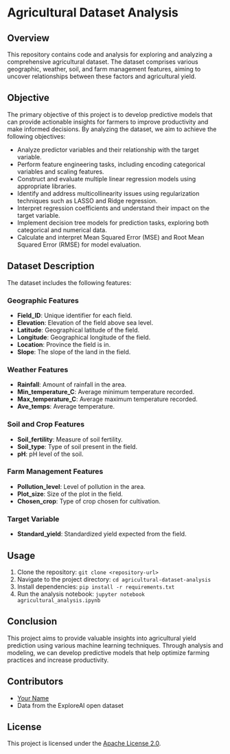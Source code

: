 
# Agricultural Dataset Analysis

## Overview
This repository contains code and analysis for exploring and analyzing a comprehensive agricultural dataset. The dataset comprises various geographic, weather, soil, and farm management features, aiming to uncover relationships between these factors and agricultural yield.

## Objective
The primary objective of this project is to develop predictive models that can provide actionable insights for farmers to improve productivity and make informed decisions. By analyzing the dataset, we aim to achieve the following objectives:

- Analyze predictor variables and their relationship with the target variable.
- Perform feature engineering tasks, including encoding categorical variables and scaling features.
- Construct and evaluate multiple linear regression models using appropriate libraries.
- Identify and address multicollinearity issues using regularization techniques such as LASSO and Ridge regression.
- Interpret regression coefficients and understand their impact on the target variable.
- Implement decision tree models for prediction tasks, exploring both categorical and numerical data.
- Calculate and interpret Mean Squared Error (MSE) and Root Mean Squared Error (RMSE) for model evaluation.

## Dataset Description
The dataset includes the following features:

### Geographic Features
- **Field_ID**: Unique identifier for each field.
- **Elevation**: Elevation of the field above sea level.
- **Latitude**: Geographical latitude of the field.
- **Longitude**: Geographical longitude of the field.
- **Location**: Province the field is in.
- **Slope**: The slope of the land in the field.

### Weather Features
- **Rainfall**: Amount of rainfall in the area.
- **Min_temperature_C**: Average minimum temperature recorded.
- **Max_temperature_C**: Average maximum temperature recorded.
- **Ave_temps**: Average temperature.

### Soil and Crop Features
- **Soil_fertility**: Measure of soil fertility.
- **Soil_type**: Type of soil present in the field.
- **pH**: pH level of the soil.

### Farm Management Features
- **Pollution_level**: Level of pollution in the area.
- **Plot_size**: Size of the plot in the field.
- **Chosen_crop**: Type of crop chosen for cultivation.

### Target Variable
- **Standard_yield**: Standardized yield expected from the field.

## Usage
1. Clone the repository: `git clone <repository-url>`
2. Navigate to the project directory: `cd agricultural-dataset-analysis`
3. Install dependencies: `pip install -r requirements.txt`
4. Run the analysis notebook: `jupyter notebook agricultural_analysis.ipynb`

## Conclusion
This project aims to provide valuable insights into agricultural yield prediction using various machine learning techniques. Through analysis and modeling, we can develop predictive models that help optimize farming practices and increase productivity.

## Contributors
- [Your Name](https://github.com/davedawitdave)
- Data from the ExploreAI open dataset

## License
This project is licensed under the [Apache License 2.0](LICENSE).








